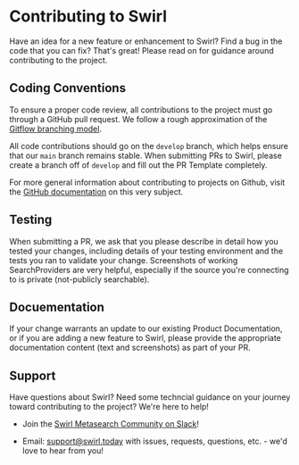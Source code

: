# Contributing to Swirl
Have an idea for a new feature or enhancement to Swirl?  Find a bug in the code that you can fix?  That's great!  Please read on for guidance around contributing to the project.

## Coding Conventions
 To ensure a proper code review, all contributions to the project must go through a GitHub pull request. We follow a rough approximation of the [Gitflow branching model](https://nvie.com/posts/a-successful-git-branching-model/). 
 
 All code contributions should go on the `develop` branch, which helps ensure that our `main` branch remains stable. When submitting PRs to Swirl, please create a branch off of `develop` and fill out the PR Template completely.

For more general information about contributing to projects on Github, visit the [GitHub documentation](https://docs.github.com/en/get-started/quickstart/contributing-to-projects) on this very subject.

## Testing
When submitting a PR, we ask that you please describe in detail how you tested your changes, including details of your testing environment and the tests you ran to validate your change.  Screenshots of working SearchProviders are very helpful, especially if the source you're connecting to is private (not-publicly searchable).

## Docuementation
If your change warrants an update to our existing Product Documentation, or if you are adding a new feature to Swirl, please provide the appropriate documentation content (text and screenshots) as part of your PR.

## Support
Have questions about Swirl?  Need some techncial guidance on your journey toward contributing to the project?  We're here to help!

* Join the [Swirl Metasearch Community on Slack](https://join.slack.com/t/swirlmetasearch/shared_invite/zt-1qk7q02eo-kpqFAbiZJGOdqgYVvR1sfw)!

* Email: [support@swirl.today](mailto:support@swirl.today) with issues, requests, questions, etc. - we'd love to hear from you!
